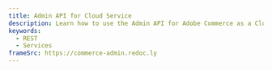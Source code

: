 ```yaml
---
title: Admin API for Cloud Service
description: Learn how to use the Admin API for Adobe Commerce as a Cloud Service.
keywords:
  - REST
  - Services
frameSrc: https://commerce-admin.redoc.ly
---
```

